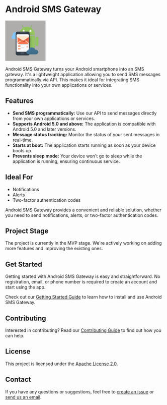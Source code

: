 # Android SMS Gateway

![Project logo](logo.png)

Android SMS Gateway turns your Android smartphone into an SMS gateway. It's a lightweight application allowing you to send SMS messages programmatically via API. This makes it ideal for integrating SMS functionality into your own applications or services.

## Features

- **Send SMS programmatically:** Use our API to send messages directly from your own applications or services.
- **Supports Android 5.0 and above:** The application is compatible with Android 5.0 and later versions.
- **Message status tracking:** Monitor the status of your sent messages in real-time.
- **Starts at boot:** The application starts running as soon as your device boots up.
- **Prevents sleep mode:** Your device won't go to sleep while the application is running, ensuring continuous service.

## Ideal For

- Notifications
- Alerts
- Two-factor authentication codes

Android SMS Gateway provides a convenient and reliable solution, whether you need to send notifications, alerts, or two-factor authentication codes.

## Project Stage

The project is currently in the MVP stage. We're actively working on adding more features and improving the existing ones.

## Get Started

Getting started with Android SMS Gateway is easy and straightforward. No registration, email, or phone number is required to create an account and start using the app. 

Check out our [Getting Started Guide](getting-started.md) to learn how to install and use Android SMS Gateway.

## Contributing

Interested in contributing? Read our [Contributing Guide](contributing.md) to find out how you can help.

## License

This project is licensed under the [Apache License 2.0](license.md).

## Contact

If you have any questions or suggestions, feel free to [create an issue](https://github.com/capcom6/android-sms-gateway/issues/new) or [send us an email](mailto:i@capcom.me).